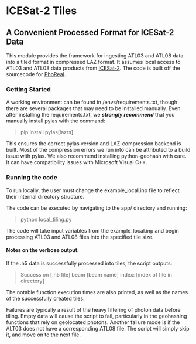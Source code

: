 # ICESat-2 Tiles
## A Convenient Processed Format for ICESat-2 Data

This module provides the framework for ingesting ATL03 and ATL08 data into a tiled format in compressed LAZ format. It assumes local access to ATL03 and ATL08 data products from [ICESat-2](https://icesat-2.gsfc.nasa.gov/). The code is built off the sourcecode for [PhoReal](https://github.com/icesat-2UT/PhoREAL).

### Getting Started

A working environment can be found in /envs/requirements.txt, though there are several packages that may need to be installed manually. Even after installing the requirements.txt, we ***strongly recommend*** that you manually install pylas with the command:
> pip install pylas[lazrs]
> 
This ensures the correct pylas version and LAZ-compression backend is built. Most of the compression errors we run into can be attributed to a build issue with pylas.
We also recommend installing python-geohash with care. It can have compatibility issues with Microsoft Visual C++.

### Running the code 
To run locally, the user must change the example_local.inp file to reflect their internal directory structure.

The code can be executed by navigating to the app/ directory and running:
> python local_tiling.py
> 
The code will take input variables from the example_local.inp and begin processing ATL03 and ATL08 files into the specified tile size. 

#### Notes on the verbose output:
If the .h5 data is successfully processed into tiles, the script outputs: 
>Success on [.h5 file] beam [beam name] index: [index of file in directory]

The notable function execution times are also printed, as well as the names of the successfully created tiles.

Failures are typically a result of the heavy filtering of photon data before tiling. Empty data will cause the script to fail, particularly in the geohashing functions that rely on geolocated photons.
Another failure mode is if the ALT03 does not have a corresponding ATL08 file. The script will simply skip it, and move on to the next file.
